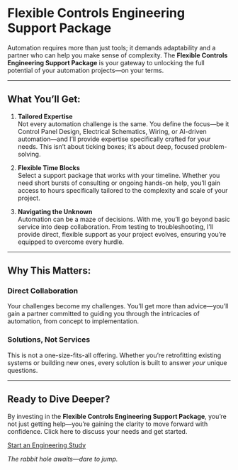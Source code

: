 # Flexible Controls Engineering Support Package

Automation requires more than just tools; it demands adaptability and a partner who can help you make sense of complexity. The **Flexible Controls Engineering Support Package** is your gateway to unlocking the full potential of your automation projects—on your terms.

---

## What You’ll Get:

1. **Tailored Expertise**  
   Not every automation challenge is the same. You define the focus—be it Control Panel Design, Electrical Schematics, Wiring, or AI-driven automation—and I’ll provide expertise specifically crafted for your needs. This isn’t about ticking boxes; it’s about deep, focused problem-solving.

2. **Flexible Time Blocks**  
   Select a support package that works with your timeline. Whether you need short bursts of consulting or ongoing hands-on help, you’ll gain access to hours specifically tailored to the complexity and scale of your project.

3. **Navigating the Unknown**  
   Automation can be a maze of decisions. With me, you’ll go beyond basic service into deep collaboration. From testing to troubleshooting, I’ll provide direct, flexible support as your project evolves, ensuring you’re equipped to overcome every hurdle.

---

## Why This Matters:

### **Direct Collaboration**  
Your challenges become my challenges. You’ll get more than advice—you’ll gain a partner committed to guiding you through the intricacies of automation, from concept to implementation.

### **Solutions, Not Services**  
This is not a one-size-fits-all offering. Whether you’re retrofitting existing systems or building new ones, every solution is built to answer *your* unique questions.

---

## Ready to Dive Deeper?

By investing in the **Flexible Controls Engineering Support Package**, you’re not just getting help—you’re gaining the clarity to move forward with confidence. Click here to discuss your needs and get started.  

<a href="https://macmaniac77.gumroad.com/l/engineeringhours" class="link-button">Start an Engineering Study</a>

*The rabbit hole awaits—dare to jump.*
